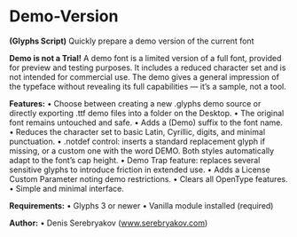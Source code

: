 # Demo-Version

**(Glyphs Script)**
Quickly prepare a demo version of the current font 

**Demo is not a Trial!**
A demo font is a limited version of a full font, provided for preview and testing purposes. It includes a reduced character set and is not intended for commercial use. The demo gives a general impression of the typeface without revealing its full capabilities — it’s a sample, not a tool.

**Features:**
• Choose between creating a new .glyphs demo source or directly exporting .ttf demo files into a folder on the Desktop.
• The original font remains untouched and safe.
• Adds a (Demo) suffix to the font name.
• Reduces the character set to basic Latin, Cyrillic, digits, and minimal punctuation.
• .notdef control: inserts a standard replacement glyph if missing, or a custom one with the word DEMO. Both styles automatically adapt to the font’s cap height.
• Demo Trap feature: replaces several sensitive glyphs to introduce friction in extended use.
• Adds a License Custom Parameter noting demo restrictions.
• Clears all OpenType features.
• Simple and minimal interface.

**Requirements:**
• Glyphs 3 or newer
• Vanilla module installed (required)

**Author:**
• Denis Serebryakov (www.serebryakov.com)
